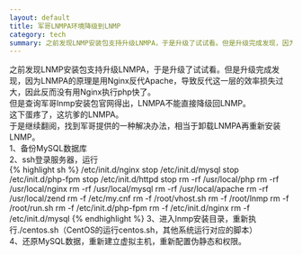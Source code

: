 ```yaml
---
layout: default
title: 军哥LNMPA环境降级到LNMP
category: tech
summary: 之前发现LNMP安装包支持升级LNMPA，于是升级了试试看。但是升级完成发现，因为LNMPA的原理是用Nginx反代Apache，导致反代这一层的效率损失过大，因此反而没有用Nginx执行php快了。<br />但是查询军哥lnmp安装包官网得出，LNMPA不能直接降级回LNMP。<br />这下蛋疼了，这坑爹的LNMPA。<br />于是继续翻阅，找到军哥提供的一种解决办法，相当于卸载LNMPA再重新安装LNMP。
---
```

之前发现LNMP安装包支持升级LNMPA，于是升级了试试看。但是升级完成发现，因为LNMPA的原理是用Nginx反代Apache，导致反代这一层的效率损失过大，因此反而没有用Nginx执行php快了。<br />
但是查询军哥lnmp安装包官网得出，LNMPA不能直接降级回LNMP。<br />
这下蛋疼了，这坑爹的LNMPA。<br />
于是继续翻阅，找到军哥提供的一种解决办法，相当于卸载LNMPA再重新安装LNMP。<br />
1、备份MySQL数据库<br />
2、ssh登录服务器，运行<br />
{% highlight sh %}
/etc/init.d/nginx stop
/etc/init.d/mysql stop
/etc/init.d/php-fpm stop
/etc/init.d/httpd stop
rm -rf /usr/local/php
rm -rf /usr/local/nginx
rm -rf /usr/local/mysql
rm -rf /usr/local/apache
rm -rf /usr/local/zend
rm -f /etc/my.cnf
rm -f /root/vhost.sh
rm -f /root/lnmp
rm -f /root/run.sh
rm -f /etc/init.d/php-fpm
rm -f /etc/init.d/nginx
rm -f /etc/init.d/mysql
{% endhighlight %}
3、进入lnmp安装目录，重新执行./centos.sh（CentOS的运行centos.sh，其他系统运行对应的脚本）<br />
4、还原MySQL数据，重新建立虚拟主机，重新配置伪静态和权限。

